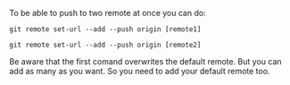 To be able to push to two remote at once you can do:

```
git remote set-url --add --push origin [remote1]
```

```
git remote set-url --add --push origin [remote2]
```

Be aware that the first comand overwrites the default remote. But you can add as many as you want. So you need to add your default remote too. 
